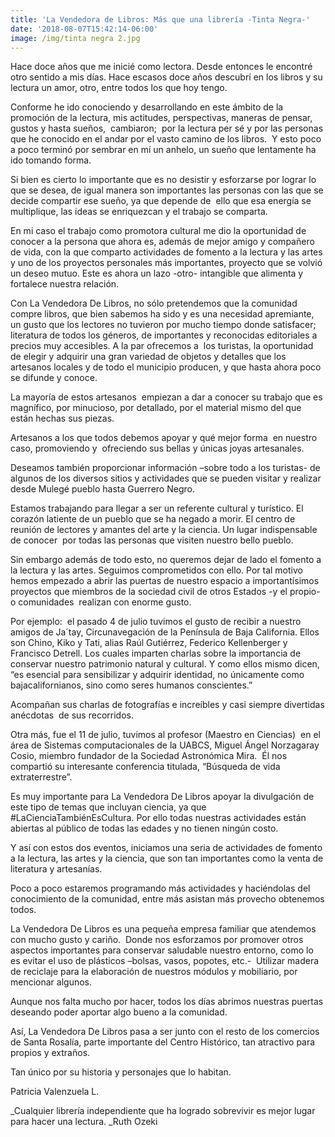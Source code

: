 ```yaml
---
title: 'La Vendedora de Libros: Más que una librería -Tinta Negra-'
date: '2018-08-07T15:42:14-06:00'
image: /img/tinta negra 2.jpg
---
```

Hace doce años que me inicié como lectora. Desde entonces le encontré otro sentido a mis días. Hace escasos doce años descubrí en los libros y su lectura un amor, otro, entre todos los que hoy tengo.  

Conforme he ido conociendo y desarrollando en este ámbito de la promoción de la lectura, mis actitudes, perspectivas, maneras de pensar, gustos y hasta sueños, cambiaron;  por la lectura per sé y por las personas que he conocido en el andar por el vasto camino de los libros.  Y esto poco a poco terminó por sembrar en mí un anhelo, un sueño que lentamente ha ido tomando forma. 

Si bien es cierto lo importante que es no desistir y esforzarse por lograr lo que se desea, de igual manera son importantes las personas con las que se decide compartir ese sueño, ya que depende de  ello que esa energía se multiplique, las ideas se enriquezcan y el trabajo se comparta.

En mi caso el trabajo como promotora cultural me dio la oportunidad de conocer a la persona que ahora es, además de mejor amigo y compañero de vida, con la que comparto actividades de fomento a la lectura y las artes y uno de los proyectos personales más importantes, proyecto que se volvió un deseo mutuo. Este es ahora un lazo -otro- intangible que alimenta y fortalece nuestra relación.  

Con La Vendedora De Libros, no sólo pretendemos que la comunidad compre libros, que bien sabemos ha sido y es una necesidad apremiante, un gusto que los lectores no tuvieron por mucho tiempo donde satisfacer; literatura de todos los géneros, de importantes y reconocidas editoriales a precios muy accesibles. A la par ofrecemos a los turistas, la oportunidad de elegir y adquirir una gran variedad de objetos y detalles que los artesanos locales y de todo el municipio producen, y que hasta ahora poco se difunde y conoce.

La mayoría de estos artesanos  empiezan a dar a conocer su trabajo que es magnífico, por minucioso, por detallado, por el material mismo del que están hechas sus piezas.

Artesanos a los que todos debemos apoyar y qué mejor forma  en nuestro caso, promoviendo y  ofreciendo sus bellas y únicas joyas artesanales.  

Deseamos también proporcionar información –sobre todo a los turistas- de algunos de los diversos sitios y actividades que se pueden visitar y realizar desde Mulegé pueblo hasta Guerrero Negro. 

Estamos trabajando para llegar a ser un referente cultural y turístico. El corazón latiente de un pueblo que se ha negado a morir. El centro de reunión de lectores y amantes del arte y la ciencia. Un lugar indispensable de conocer  por todas las personas que visiten nuestro bello pueblo.

Sin embargo además de todo esto, no queremos dejar de lado el fomento a la lectura y las artes. Seguimos comprometidos con ello. Por tal motivo hemos empezado a abrir las puertas de nuestro espacio a importantísimos proyectos que miembros de la sociedad civil de otros Estados -y el propio- o comunidades  realizan con enorme gusto. 

Por ejemplo:  el pasado 4 de julio tuvimos el gusto de recibir a nuestro amigos de Ja´tay, Circunavegación de la Península de Baja California. Ellos son Chino, Kiko y Tati, alias Raúl Gutiérrez, Federico Kellenberger y Francisco Detrell. Los cuales imparten charlas sobre la importancia de conservar nuestro patrimonio natural y cultural. Y como ellos mismo dicen, “es esencial para sensibilizar y adquirir identidad, no únicamente como bajacalifornianos, sino como seres humanos conscientes.”

Acompañan sus charlas de fotografías e increíbles y casi siempre divertidas anécdotas  de sus recorridos.  

Otra más, fue el 11 de julio, tuvimos al profesor (Maestro en Ciencias)  en el área de Sistemas computacionales de la UABCS, Miguel Ángel Norzagaray Cosio, miembro fundador de la Sociedad Astronómica Mira.  Él nos compartió su interesante conferencia titulada, “Búsqueda de vida extraterrestre”. 

Es muy importante para La Vendedora De Libros apoyar la divulgación de este tipo de temas que incluyan ciencia, ya que #LaCienciaTambiénEsCultura. Por ello todas nuestras actividades están abiertas al público de todas las edades y no tienen ningún costo. 

Y así con estos dos eventos, iniciamos una seria de actividades de fomento a la lectura, las artes y la ciencia, que son tan importantes como la venta de literatura y artesanías. 

Poco a poco estaremos programando más actividades y haciéndolas del conocimiento de la comunidad, entre más asistan más provecho obtenemos todos.  

La Vendedora De Libros es una pequeña empresa familiar que atendemos con mucho gusto y cariño.  Donde nos esforzamos por promover otros aspectos importantes para conservar saludable nuestro entorno, como lo es evitar el uso de plásticos –bolsas, vasos, popotes, etc.-  Utilizar madera de reciclaje para la elaboración de nuestros módulos y mobiliario, por mencionar algunos.

Aunque nos falta mucho por hacer, todos los días abrimos nuestras puertas deseando poder aportar algo bueno a la comunidad.  

Así, La Vendedora De Libros pasa a ser junto con el resto de los comercios de Santa Rosalía, parte importante del Centro Histórico, tan atractivo para propios y extraños.

Tan único por su historia y personajes que lo habitan.

Patricia Valenzuela L.

_Cualquier librería independiente que ha logrado sobrevivir es mejor lugar para hacer una lectura.  _Ruth Ozeki
